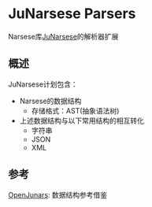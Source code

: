 # JuNarsese Parsers

Narsese库[JuNarsese](https://github.com/ARCJ137442/JuNarsese.jl)的解析器扩展

## 概述

JuNarsese计划包含：

- Narsese的数据结构
  - 存储格式：AST(抽象语法树)
- 上述数据结构与以下常用结构的相互转化
  - 字符串
  - JSON
  - XML

## 参考

[OpenJunars](https://github.com/AIxer/OpenJunars): 数据结构参考借鉴
